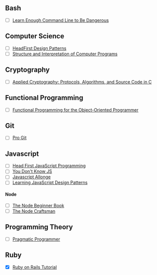 ## Bash

- [ ] [Learn Enough Command Line to Be Dangerous](http://www.learnenough.com/command-line-tutorial)

## Computer Science

- [ ] [HeadFirst Design Patterns](http://www.amazon.com/Head-First-Design-Patterns-Freeman-ebook/dp/B00AA36RZY/ref=mt_kindle?_encoding=UTF8&me=)
- [ ] [Structure and Interpretation of Computer Programs](https://mitpress.mit.edu/sicp/full-text/book/book.html)

## Cryptography

- [ ] [Applied Cryptography: Protocols, Algorithms, and Source Code in C](http://www.amazon.com/Applied-Cryptography-Protocols-Algorithms-Source/dp/0471117099)

## Functional Programming

- [ ] [Functional Programming for the Object-Oriented Programmer](https://leanpub.com/fp-oo)

## Git

- [ ] [Pro Git](http://git-scm.com/book/en/v2?)

## Javascript

- [ ] [Head First JavaScript Programming](http://www.amazon.com/Head-First-JavaScript-Programming-Freeman/dp/144934013X)
- [ ] [You Don't Know JS](https://github.com/getify/You-Dont-Know-JS)
- [ ] [Javascript Allonge](https://leanpub.com/javascriptallongesix)
- [ ] [Learning JavaScript Design Patterns](https://addyosmani.com/resources/essentialjsdesignpatterns/book/)

#### Node

- [ ] [The Node Beginner Book](http://www.nodebeginner.org/)
- [ ] [The Node Craftsman](https://leanpub.com/nodecraftsman)

## Programming Theory

- [ ] [Pragmatic Programmer](http://www.amazon.com/gp/aw/d/B003GCTQAE/ref=tmm_kin_title_0?ie=UTF8&qid=&sr=)

## Ruby

- [x] [Ruby on Rails Tutorial](https://www.railstutorial.org/book)
